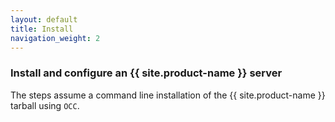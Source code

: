 ```yaml
---
layout: default
title: Install
navigation_weight: 2
---
```

### Install and configure an {{ site.product-name }} server
The steps assume a command line installation of the {{ site.product-name }} tarball using `OCC`.
